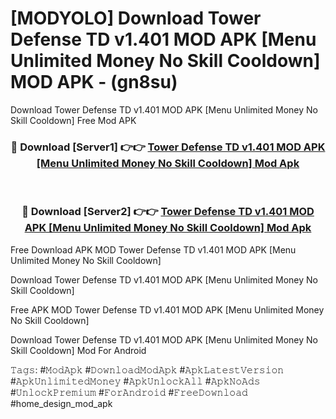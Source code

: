 # [MODYOLO] Download Tower Defense TD v1.401 MOD APK [Menu Unlimited Money No Skill Cooldown] MOD APK - (gn8su)
Download Tower Defense TD v1.401 MOD APK [Menu Unlimited Money No Skill Cooldown] Free Mod APK

<div align="center">
<h3>🔴 Download [Server1] 👉👉 <a href="https://apk-comot.site?title=Tower_Defense_TD_v1.401_MOD_APK_[Menu_Unlimited_Money_No_Skill_Cooldown]">Tower Defense TD v1.401 MOD APK [Menu Unlimited Money No Skill Cooldown] Mod Apk</a></h3><br>

<h3>🔴 Download [Server2] 👉👉 <a href="https://apk-comot.site?title=Tower_Defense_TD_v1.401_MOD_APK_[Menu_Unlimited_Money_No_Skill_Cooldown]">Tower Defense TD v1.401 MOD APK [Menu Unlimited Money No Skill Cooldown] Mod Apk</a></h3>
</div>


Free Download APK MOD Tower Defense TD v1.401 MOD APK [Menu Unlimited Money No Skill Cooldown]

Download Tower Defense TD v1.401 MOD APK [Menu Unlimited Money No Skill Cooldown] 

Free APK MOD Tower Defense TD v1.401 MOD APK [Menu Unlimited Money No Skill Cooldown] 

Download Tower Defense TD v1.401 MOD APK [Menu Unlimited Money No Skill Cooldown] Mod For Android

𝚃𝚊𝚐𝚜: #𝙼𝚘𝚍𝙰𝚙𝚔 #𝙳𝚘𝚠𝚗𝚕𝚘𝚊𝚍𝙼𝚘𝚍𝙰𝚙𝚔 #𝙰𝚙𝚔𝙻𝚊𝚝𝚎𝚜𝚝𝚅𝚎𝚛𝚜𝚒𝚘𝚗 #𝙰𝚙𝚔𝚄𝚗𝚕𝚒𝚖𝚒𝚝𝚎𝚍𝙼𝚘𝚗𝚎𝚢 #𝙰𝚙𝚔𝚄𝚗𝚕𝚘𝚌𝚔𝙰𝚕𝚕 #𝙰𝚙𝚔𝙽𝚘𝙰𝚍𝚜 #𝚄𝚗𝚕𝚘𝚌𝚔𝙿𝚛𝚎𝚖𝚒𝚞𝚖 #𝙵𝚘𝚛𝙰𝚗𝚍𝚛𝚘𝚒𝚍 #𝙵𝚛𝚎𝚎𝙳𝚘𝚠𝚗𝚕𝚘𝚊𝚍 #home_design_mod_apk